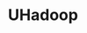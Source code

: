 ---
layout: default
title: UHadoop
parent: Big Data
grand_parent: Public Cloud
permalink: /public-cloud/big-data/uhadoop/
nav_order: 2
---